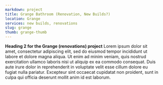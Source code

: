 ```yaml
---
markdown: project
title: Grange Bathroom (Renovation, New Builds?)
location: Grange
services: new builds, renovations
slug: grange
thumb: grange-thumb
---
```


**Heading 2 for the Grange (renovations) project** Lorem ipsum dolor sit amet, consectetur adipiscing elit, sed do eiusmod tempor incididunt ut labore et dolore magna aliqua. Ut enim ad minim veniam, quis nostrud exercitation ullamco laboris nisi ut aliquip ex ea commodo consequat. Duis aute irure dolor in reprehenderit in voluptate velit esse cillum dolore eu fugiat nulla pariatur. Excepteur sint occaecat cupidatat non proident, sunt in culpa qui officia deserunt mollit anim id est laborum.